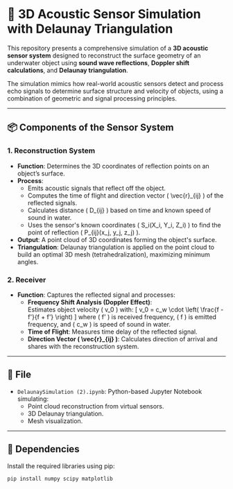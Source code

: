 # 🧭 3D Acoustic Sensor Simulation with Delaunay Triangulation

This repository presents a comprehensive simulation of a **3D acoustic sensor system** designed to reconstruct the surface geometry of an underwater object using **sound wave reflections**, **Doppler shift calculations**, and **Delaunay triangulation**.

The simulation mimics how real-world acoustic sensors detect and process echo signals to determine surface structure and velocity of objects, using a combination of geometric and signal processing principles.

---

## 📦 Components of the Sensor System

### 1. Reconstruction System

- **Function**: Determines the 3D coordinates of reflection points on an object’s surface.
- **Process**:
  - Emits acoustic signals that reflect off the object.
  - Computes the time of flight and direction vector \( \vec{r}_{ij} \) of the reflected signals.
  - Calculates distance \( D_{ij} \) based on time and known speed of sound in water.
  - Uses the sensor's known coordinates \( S_i(X_i, Y_i, Z_i) \) to find the point of reflection \( P_{ij}(x_j, y_j, z_j) \).
- **Output**: A point cloud of 3D coordinates forming the object's surface.
- **Triangulation**: Delaunay triangulation is applied on the point cloud to build an optimal 3D mesh (tetrahedralization), maximizing minimum angles.

### 2. Receiver

- **Function**: Captures the reflected signal and processes:
  - **Frequency Shift Analysis (Doppler Effect)**:  
    Estimates object velocity \( v_0 \) with:
    \[
    v_0 = c_w \cdot \left( \frac{f - f'}{f + f'} \right)
    \]
    where \( f' \) is received frequency, \( f \) is emitted frequency, and \( c_w \) is speed of sound in water.
  - **Time of Flight**: Measures time delay of the reflected signal.
  - **Direction Vector \( \vec{r}_{ij} \)**: Calculates direction of arrival and shares with the reconstruction system.

---

## 📁 File

- `DelaunaySimulation (2).ipynb`: Python-based Jupyter Notebook simulating:
  - Point cloud reconstruction from virtual sensors.
  - 3D Delaunay triangulation.
  - Mesh visualization.

---

## 🧰 Dependencies

Install the required libraries using pip:

```bash
pip install numpy scipy matplotlib
